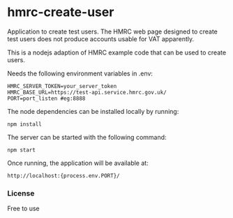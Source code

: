 hmrc-create-user
================

Application to create test users. The HMRC web page designed to create test users does not produce accounts usable for VAT apparently.

This is a nodejs adaption of HMRC example code that can be used to create users.

Needs the following environment variables in .env:

```
HMRC_SERVER_TOKEN=your_server_token
HMRC_BASE_URL=https://test-api.service.hmrc.gov.uk/
PORT=port_listen #eg:8888
```
The node dependencies can be installed locally by running:
```
npm install
```

The server can be started with the following command:
```
npm start
```

Once running, the application will be available at:

```
http://localhost:{process.env.PORT}/
```

### License

Free to use